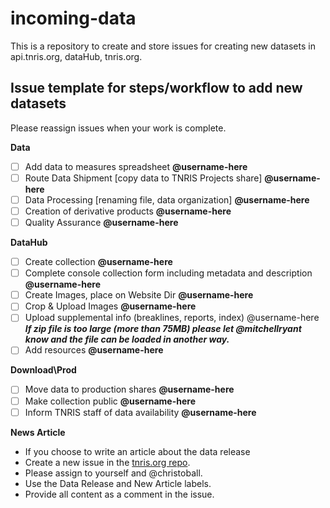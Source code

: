 # incoming-data

This is a repository to create and store issues for creating new datasets in api.tnris.org, dataHub, tnris.org.

## Issue template for steps/workflow to add new datasets

Please reassign issues when your work is complete.

**Data**
- [ ] Add data to measures spreadsheet __@username-here__
- [ ] Route Data Shipment [copy data to TNRIS Projects share] __@username-here__
- [ ] Data Processing [renaming file, data organization] __@username-here__
- [ ] Creation of derivative products __@username-here__
- [ ] Quality Assurance __@username-here__

**DataHub**
- [ ] Create collection __@username-here__
- [ ] Complete console collection form including metadata and description __@username-here__
- [ ] Create Images, place on Website Dir __@username-here__
- [ ] Crop & Upload Images __@username-here__
- [ ] Upload supplemental info (breaklines, reports, index) @username-here <br/>_**If zip file is too large (more than 75MB) please let @mitchellryant know and the file can be loaded in another way.**_
- [ ] Add resources __@username-here__

**Download\Prod**
- [ ] Move data to production shares __@username-here__ 
- [ ] Make collection public __@username-here__
- [ ] Inform TNRIS staff of data availability __@username-here__ 

**News Article**
* If you choose to write an article about the data release
* Create a new issue in the [tnris.org repo](https://github.com/TNRIS/tnris.org). 
* Please assign to yourself and @christoball.
* Use the Data Release and New Article labels.
* Provide all content as a comment in the issue.
